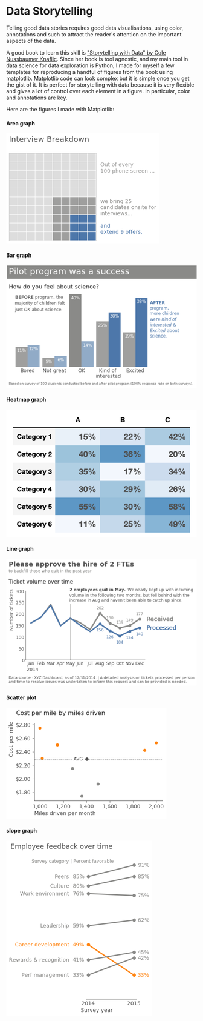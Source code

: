 # Data Storytelling

Telling good data stories requires good data visualisations, using color, annotations and such to attract the reader's attention on the important aspects of the data.

A good book to learn this skill is ["Storytelling with Data" by Cole Nussbaumer Knaflic](http://www.storytellingwithdata.com/). Since her book is tool agnostic, and my main tool in data science for data exploration is Python, I made for myself a few templates for reproducing a handful of figures from the book using matplotlib. Matplotlib code can look complex but it is simple once you get the gist of it. It is perfect for storytelling with data because it is very flexible and gives a lot of control over each element in a figure. In particular, color and annotations are key.

Here are the figures I made with Matplotlib:

#### Area graph

![Image of area graph](areagraph.png)

#### Bar graph

![Image of bar graph](bargraph.png)

#### Heatmap graph

![Image of heat map graph](heatmap.png)

#### Line graph

![Image of line graph](linegraph.png)

#### Scatter plot

![Image of scatterplot](scatterplot.png)

#### slope graph

![Image of slope graph](slopegraph.png)

